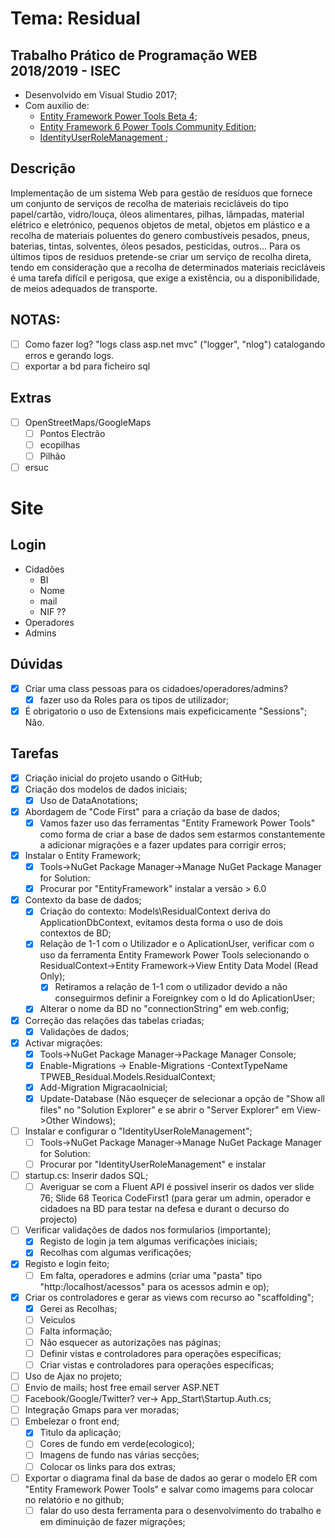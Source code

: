 # Tema: Residual

## Trabalho Prático de Programação WEB 2018/2019 - ISEC
* Desenvolvido em Visual Studio 2017;
* Com auxilio de: 
	- [Entity Framework Power Tools Beta 4](https://marketplace.visualstudio.com/items?itemName=EntityFrameworkTeam.EntityFrameworkPowerToolsBeta4);
	- [Entity Framework 6 Power Tools Community Edition](https://marketplace.visualstudio.com/items?itemName=ErikEJ.EntityFramework6PowerToolsCommunityEdition);
	- [IdentityUserRoleManagement ](https://www.nuget.org/packages/IdentityUserRoleManagement/);

## Descrição
Implementação de um sistema Web para gestão de resíduos que fornece um conjunto de serviços de recolha de
materiais recicláveis do tipo papel/cartão, vidro/louça, óleos alimentares, pilhas, lâmpadas, material elétrico e eletrónico, pequenos
objetos de metal, objetos em plástico e a recolha de materiais poluentes do genero combustíveis pesados, pneus,
baterias, tintas, solventes, óleos pesados, pesticidas, outros...
Para os últimos tipos de residuos pretende-se criar um serviço de recolha direta, tendo em consideração que a recolha de determinados materiais 
recicláveis é uma tarefa difícil e perigosa, que exige a existência, ou a disponibilidade, de meios adequados de transporte.

## NOTAS:
- [ ] Como fazer log? "logs class asp.net mvc" ("logger", "nlog") catalogando erros e gerando logs.
- [ ] exportar a bd para ficheiro sql

## Extras
- [ ] OpenStreetMaps/GoogleMaps
	- [ ] Pontos Electrão
	- [ ] ecopilhas
	- [ ] Pilhão
- [ ] ersuc

# Site
## Login
* Cidadões
  - BI
  - Nome 
  - mail
  - NIF
	??
* Operadores
* Admins

## Dúvidas
- [x] Criar uma class pessoas para os cidadoes/operadores/admins?
	- [x] fazer uso da Roles para os tipos de utilizador;
- [x] É obrigatorio o uso de Extensions  mais expeficicamente "Sessions"; Não.

## Tarefas
- [x] Criação inicial do projeto usando o GitHub;
- [x] Criação dos modelos de dados iniciais;
	- [x] Uso de DataAnotations;
- [x] Abordagem de "Code First" para a criação da base de dados;
	- [x] Vamos fazer uso das ferramentas "Entity Framework Power Tools" como forma de criar a base de dados sem estarmos constantemente a adicionar migrações e a fazer updates para corrigir erros;
- [x] Instalar o Entity Framework;
	- [x] Tools->NuGet Package Manager->Manage NuGet Package Manager for Solution:
	- [x] Procurar por "EntityFramework" instalar a versão > 6.0 
- [x] Contexto da base de dados;
	- [x] Criação do contexto: Models\ResidualContext deriva do ApplicationDbContext, evitamos desta forma o uso de dois contextos de BD;
	- [x] Relação de 1-1 com o Utilizador e o AplicationUser, verificar com o uso da ferramenta Entity Framework Power Tools selecionando o ResidualContext->Entity Framework->View Entity Data Model (Read Only);
		- [x] Retiramos a relação de 1-1 com o utilizador devido a não conseguirmos definir a Foreignkey com o Id do AplicationUser;
	- [x] Alterar o nome da BD no "connectionString" em web.config;
- [x] Correção das relações das tabelas criadas;
	- [x] Validações de dados;
- [x] Activar migrações: 
	- [x] Tools->NuGet Package Manager->Package Manager Console;
	- [x] Enable-Migrations -> Enable-Migrations -ContextTypeName TPWEB_Residual.Models.ResidualContext;
	- [x] Add-Migration MigracaoInicial;
	- [x] Update-Database (Não esqueçer de selecionar a opção de "Show all files" no "Solution Explorer" e se abrir o "Server Explorer" em View->Other Windows);
- [ ] Instalar e configurar o "IdentityUserRoleManagement";
	- [ ] Tools->NuGet Package Manager->Manage NuGet Package Manager for Solution:
	- [ ]  Procurar por "IdentityUserRoleManagement" e instalar
- [ ] startup.cs: Inserir dados SQL;
	- [ ] Averiguar se com a Fluent API é possivel inserir os dados ver slide 76; Slide 68 Teorica CodeFirst1 (para gerar um admin, operador e cidadoes na BD para testar na defesa e durant o decurso do projecto)
- [ ] Verificar validações de dados nos formularios (importante);
	- [x] Registo de login ja tem algumas verificações iniciais;
	- [x] Recolhas com algumas verificações;
- [x] Registo e login feito;
	- [ ] Em falta, operadores e admins (criar uma "pasta" tipo "http:/localhost/acessos" para os acessos admin e op);
- [x] Criar os controladores e gerar as views com recurso ao "scaffolding";
	- [x] Gerei as Recolhas;
	- [ ] Veiculos
	- [ ] Falta informação;
	- [ ] Não esquecer as autorizações nas páginas;
	- [ ] Definir vistas e controladores para operações específicas;
	- [ ] Criar vistas e controladores para operações específicas;
- [ ] Uso de Ajax no projeto;
- [ ] Envio de mails; host free email server ASP.NET
- [ ] Facebook/Google/Twitter? ver-> App_Start\Startup.Auth.cs;
- [ ] Integração Gmaps para ver moradas;
- [ ] Embelezar o front end;
	- [x] Titulo da aplicação;
	- [ ] Cores de fundo em verde(ecologico);
	- [ ] Imagens de fundo nas várias secções;
	- [ ] Colocar os links para dos extras;
- [ ] Exportar o diagrama final da base de dados ao gerar o modelo ER com "Entity Framework Power Tools" e salvar como imagems para colocar no relatório e no github;
	- [ ] falar do uso desta ferramenta para o desenvolvimento do trabalho e em diminuição de fazer migrações;